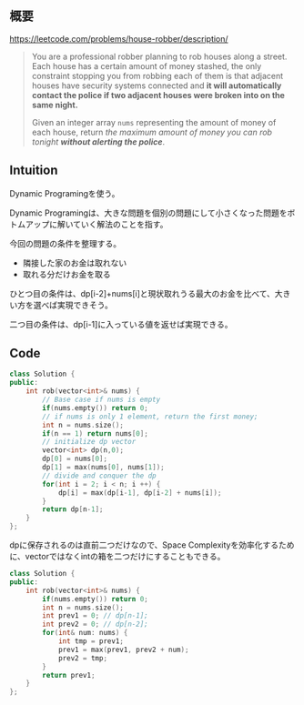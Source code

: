 ## 概要

https://leetcode.com/problems/house-robber/description/

> 
> 
> 
> You are a professional robber planning to rob houses along a street. Each house has a certain amount of money stashed, the only constraint stopping you from robbing each of them is that adjacent houses have security systems connected and **it will automatically contact the police if two adjacent houses were broken into on the same night.**
> 
> Given an integer array `nums` representing the amount of money of each house, return *the maximum amount of money you can rob tonight **without alerting the police***.
> 

## Intuition

Dynamic Programingを使う。

Dynamic Programingは、大きな問題を個別の問題にして小さくなった問題をボトムアップに解いていく解法のことを指す。

今回の問題の条件を整理する。

- 隣接した家のお金は取れない
- 取れる分だけお金を取る

ひとつ目の条件は、dp[i-2]+nums[i]と現状取れうる最大のお金を比べて、大きい方を選べば実現できそう。

二つ目の条件は、dp[i-1]に入っている値を返せば実現できる。

## Code

```cpp
class Solution {
public:
    int rob(vector<int>& nums) {
        // Base case if nums is empty
        if(nums.empty()) return 0;
        // if nums is only 1 element, return the first money;
        int n = nums.size();
        if(n == 1) return nums[0];
        // initialize dp vector
        vector<int> dp(n,0);
        dp[0] = nums[0];
        dp[1] = max(nums[0], nums[1]);
        // divide and conquer the dp
        for(int i = 2; i < n; i ++) {
            dp[i] = max(dp[i-1], dp[i-2] + nums[i]);
        }
        return dp[n-1];
    }
};
```

dpに保存されるのは直前二つだけなので、Space Complexityを効率化するために、vectorではなくintの箱を二つだけにすることもできる。

```cpp
class Solution {
public:
    int rob(vector<int>& nums) {
        if(nums.empty()) return 0;
        int n = nums.size();
        int prev1 = 0; // dp[n-1];
        int prev2 = 0; // dp[n-2];
        for(int& num: nums) {
            int tmp = prev1;
            prev1 = max(prev1, prev2 + num);
            prev2 = tmp;
        }
        return prev1;
    }
};
```
